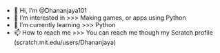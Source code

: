 - 👋 Hi, I’m @Dhananjaya101
- 👀 I’m interested in >>> Making games, or apps using Python
- 🌱 I’m currently learning >>> Python
- 📫 How to reach me >>> You can reach me though my Scratch profile (scratch.mit.edu/users/Dhananjaya)

<!---
Dhananjaya101/Dhananjaya101 is a ✨ special ✨ repository because its `README.md` (this file) appears on your GitHub profile.
You can click the Preview link to take a look at your changes.
--->
